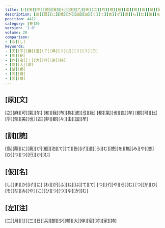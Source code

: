 ```yaml
---
title: [（][天][平][勝][寳][七][歳][乙][未][二][月][相][替][遣][筑][紫][諸][國][防][人][等][歌][）][（][陳][防][人][悲][別][之][情][歌][一][首][[并][短][歌]][）]
description: [島][蔭][に][我][が][船][泊][て][て][告][げ][遣][ら][む][使][を][無][み][や][恋][ひ][つ][つ][行][か][む]
position: 4412
category: [巻]20
version: '1.0'
volume: 20
comparison:
- [な][し]
keywords:
- [天][平][勝][宝][７][年][２][月][２][３][日]
- [年][紀]
- [作][者][：][大][伴][家][持]
- [防][人][歌]
- [望][郷]
- [同][情]
- [恋][情]
---
```


## [原][文]

[之][麻][可][氣][尓] [和][我][布][祢][波][弖][氐] [都][氣][也][良][牟] [都][可][比][乎][奈][美][也] [古][非][都][々][由][加][牟]

## [訓][読]

[島][蔭][に][我][が][船][泊][て][て][告][げ][遣][ら][む][使][を][無][み][や][恋][ひ][つ][つ][行][か][む]

## [仮][名]

[し][ま][か][げ][に] [わ][が][ふ][ね][は][て][て] [つ][げ][や][ら][む] [つ][か][ひ][を][な][み][や] [こ][ひ][つ][つ][ゆ][か][む]

## [左][注]

[二][月][廿][三][日][兵][部][少][輔][大][伴][宿][祢][家][持]

